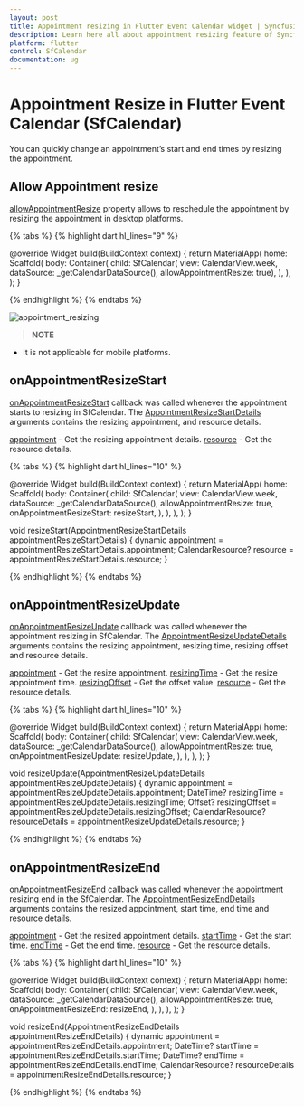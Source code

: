 ```yaml
---
layout: post 
title: Appointment resizing in Flutter Event Calendar widget | Syncfusion
description: Learn here all about appointment resizing feature of Syncfusion Flutter Event Calendar (SfCalendar) widget and more.
platform: flutter
control: SfCalendar
documentation: ug
---
```


# Appointment Resize in Flutter Event Calendar (SfCalendar)

You can quickly change an appointment’s start and end times by resizing the appointment.

## Allow Appointment resize

[allowAppointmentResize](https://pub.dev/documentation/syncfusion_flutter_calendar/latest/calendar/SfCalendar/allowAppointmentResize.html) property allows to reschedule the appointment by resizing the appointment in desktop platforms.

{% tabs %}
{% highlight dart hl_lines="9" %}

@override
Widget build(BuildContext context) {
  return MaterialApp(
    home: Scaffold(
      body: Container(
        child: SfCalendar(
            view: CalendarView.week,
            dataSource: _getCalendarDataSource(),
            allowAppointmentResize: true),
      ),
    ),
  );
}

{% endhighlight %}
{% endtabs %}

![appointment_resizing](images/appointments/appointment_resize.gif)

>**NOTE**
* It is not applicable for mobile platforms.

## onAppointmentResizeStart

[onAppointmentResizeStart](https://pub.dev/documentation/syncfusion_flutter_calendar/latest/calendar/SfCalendar/onAppointmentResizeStart.html) callback was called whenever the appointment starts to resizing in SfCalendar. The [AppointmentResizeStartDetails]() arguments contains the resizing appointment, and resource details. 

[appointment](https://pub.dev/documentation/syncfusion_flutter_calendar/latest/calendar/AppointmentResizeStartDetails/appointment.html) - Get the resizing appointment details.
[resource](https://pub.dev/documentation/syncfusion_flutter_calendar/latest/calendar/AppointmentResizeStartDetails/resource.html) - Get the resource details.

{% tabs %}
{% highlight dart hl_lines="10" %}

@override
Widget build(BuildContext context) {
  return MaterialApp(
    home: Scaffold(
      body: Container(
        child: SfCalendar(
          view: CalendarView.week,
          dataSource: _getCalendarDataSource(),
          allowAppointmentResize: true,
          onAppointmentResizeStart: resizeStart,
        ),
      ),
    ),
  );
}

void resizeStart(AppointmentResizeStartDetails appointmentResizeStartDetails) {
  dynamic appointment = appointmentResizeStartDetails.appointment;
  CalendarResource? resource = appointmentResizeStartDetails.resource;
}

{% endhighlight %}
{% endtabs %}

## onAppointmentResizeUpdate
[onAppointmentResizeUpdate](https://pub.dev/documentation/syncfusion_flutter_calendar/latest/calendar/SfCalendar/onAppointmentResizeUpdate.html) callback was called whenever the appointment resizing in SfCalendar. The [AppointmentResizeUpdateDetails](https://pub.dev/documentation/syncfusion_flutter_calendar/latest/calendar/AppointmentResizeUpdateDetails-class.html) arguments contains the resizing appointment, resizing time, resizing offset and resource details. 

[appointment](https://pub.dev/documentation/syncfusion_flutter_calendar/latest/calendar/AppointmentResizeUpdateDetails/appointment.html) - Get the resize appointment.
[resizingTime](https://pub.dev/documentation/syncfusion_flutter_calendar/latest/calendar/AppointmentResizeUpdateDetails/resizingTime.html) - Get the resize appointment time.
[resizingOffset](https://pub.dev/documentation/syncfusion_flutter_calendar/latest/calendar/AppointmentResizeUpdateDetails/resizingOffset.html) - Get the offset value.
[resource](https://pub.dev/documentation/syncfusion_flutter_calendar/latest/calendar/AppointmentResizeUpdateDetails/resource.html) - Get the resource details.

{% tabs %}
{% highlight dart hl_lines="10" %}

@override
Widget build(BuildContext context) {
  return MaterialApp(
    home: Scaffold(
      body: Container(
        child: SfCalendar(
          view: CalendarView.week,
          dataSource: _getCalendarDataSource(),
          allowAppointmentResize: true,
          onAppointmentResizeUpdate: resizeUpdate,
        ),
      ),
    ),
  );
}

void resizeUpdate(AppointmentResizeUpdateDetails appointmentResizeUpdateDetails) {
  dynamic appointment = appointmentResizeUpdateDetails.appointment;
  DateTime? resizingTime = appointmentResizeUpdateDetails.resizingTime;
  Offset? resizingOffset = appointmentResizeUpdateDetails.resizingOffset;
  CalendarResource? resourceDetails = appointmentResizeUpdateDetails.resource;
}

{% endhighlight %}
{% endtabs %}

## onAppointmentResizeEnd
[onAppointmentResizeEnd](https://pub.dev/documentation/syncfusion_flutter_calendar/latest/calendar/SfCalendar/onAppointmentResizeEnd.html) callback was called whenever the appointment resizing end in the SfCalendar. The [AppointmentResizeEndDetails](https://pub.dev/documentation/syncfusion_flutter_calendar/latest/calendar/AppointmentResizeEndDetails-class.html) arguments contains the resized appointment, start time, end time and resource details. 

[appointment](https://pub.dev/documentation/syncfusion_flutter_calendar/latest/calendar/AppointmentResizeEndDetails/appointment.html) - Get the resized appointment details.
[startTime](https://pub.dev/documentation/syncfusion_flutter_calendar/latest/calendar/AppointmentResizeEndDetails/startTime.html) -  Get the start time.
[endTime](https://pub.dev/documentation/syncfusion_flutter_calendar/latest/calendar/AppointmentResizeEndDetails/endTime.html) - Get the end time.
[resource](https://pub.dev/documentation/syncfusion_flutter_calendar/latest/calendar/AppointmentResizeEndDetails/resource.html) - Get the resource details.

{% tabs %}
{% highlight dart hl_lines="10" %}

@override
Widget build(BuildContext context) {
  return MaterialApp(
    home: Scaffold(
      body: Container(
        child: SfCalendar(
          view: CalendarView.week,
          dataSource: _getCalendarDataSource(),
          allowAppointmentResize: true,
          onAppointmentResizeEnd: resizeEnd,
        ),
      ),
    ),
  );
}

void resizeEnd(AppointmentResizeEndDetails appointmentResizeEndDetails) {
  dynamic appointment = appointmentResizeEndDetails.appointment;
  DateTime? startTime = appointmentResizeEndDetails.startTime;
  DateTime? endTime = appointmentResizeEndDetails.endTime;
  CalendarResource? resourceDetails = appointmentResizeEndDetails.resource;
}

{% endhighlight %}
{% endtabs %}